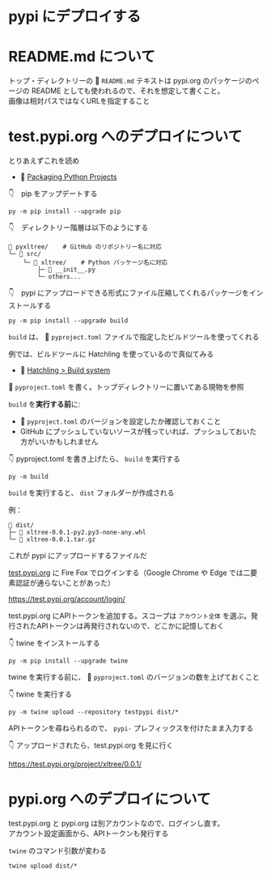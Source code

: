 # pypi にデプロイする

# README.md について

トップ・ディレクトリーの 📄 `README.md` テキストは pypi.org のパッケージのページの README としても使われるので、それを想定して書くこと。  
画像は相対パスではなくURLを指定すること  

# test.pypi.org へのデプロイについて

とりあえずこれを読め  

* 📖 [Packaging Python Projects](https://packaging.python.org/en/latest/tutorials/packaging-projects/)

👇　pip をアップデートする  

```shell
py -m pip install --upgrade pip
```

👇　ディレクトリー階層は以下のようにする  

```plaintext
📁 pyxltree/    # GitHub のリポジトリー名に対応
└─ 📄 src/
    └─ 📄 xltree/    # Python パッケージ名に対応
        ├─ 📄 __init__.py
        └─ others...
```

👇　pypi にアップロードできる形式にファイル圧縮してくれるパッケージをインストールする  

```shell
py -m pip install --upgrade build
```

`build` は、 📄 `pyproject.toml` ファイルで指定したビルドツールを使ってくれる  

例では、ビルドツールに Hatchling を使っているので真似てみる  

* 📖 [Hatchling > Build system](https://hatch.pypa.io/latest/config/build/#build-system)

📄 `pyproject.toml` を書く。トップディレクトリーに置いてある現物を参照  

`build` を**実行する前**に:  

* 📄 `pyproject.toml` のバージョンを設定したか確認しておくこと
* GitHub にプッシュしていないソースが残っていれば、プッシュしておいた方がいいかもしれません

👇 pyproject.toml を書き上げたら、 `build` を実行する  

```shell
py -m build
```

`build` を実行すると、 `dist` フォルダーが作成される  

例：  

```plaintext
📁 dist/
├─ 📄 xltree-0.0.1-py2.py3-none-any.whl
└─ 📄 xltree-0.0.1.tar.gz
```

これが pypi にアップロードするファイルだ  

[test.pypi.org](https://test.pypi.org/) に Fire Fox でログインする（Google Chrome や Edge では二要素認証が通らないことがあった）  

https://test.pypi.org/account/login/

test.pypi.org にAPIトークンを追加する。スコープは `アカウント全体` を選ぶ。発行されたAPIトークンは再発行されないので、どこかに記憶しておく  

👇 twine をインストールする

```shell
py -m pip install --upgrade twine
```

twine を実行する前に、 📄 `pyproject.toml` のバージョンの数を上げておくこと  

👇 twine を実行する  

```shell
py -m twine upload --repository testpypi dist/*
```

APIトークンを尋ねられるので、 `pypi-` プレフィックスを付けたまま入力する  

👇 アップロードされたら、test.pypi.org を見に行く  

https://test.pypi.org/project/xltree/0.0.1/  

# pypi.org へのデプロイについて

test.pypi.org と pypi.org は別アカウントなので、ログインし直す。  
アカウント設定画面から、APIトークンも発行する  

`twine` のコマンド引数が変わる  

```shell
twine upload dist/*
```

